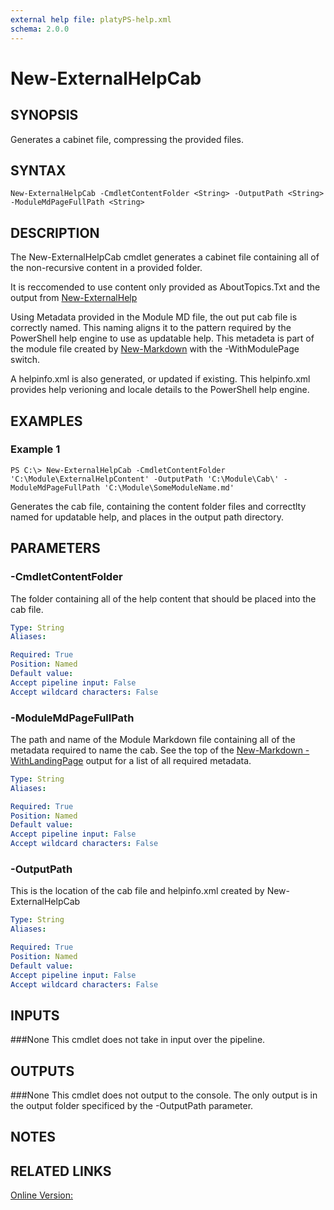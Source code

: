 ```yaml
---
external help file: platyPS-help.xml
schema: 2.0.0
---
```


# New-ExternalHelpCab
## SYNOPSIS
Generates a cabinet file, compressing the provided files.

## SYNTAX

```
New-ExternalHelpCab -CmdletContentFolder <String> -OutputPath <String> -ModuleMdPageFullPath <String>
```

## DESCRIPTION
The New-ExternalHelpCab cmdlet generates a cabinet file containing all of the non-recursive content in a provided folder.

It is reccomended to use content only provided as AboutTopics.Txt and the output from [New-ExternalHelp](New-ExternalHelp.MD)

Using Metadata provided in the Module MD file, the out put cab file is correctly named.
This naming aligns it to the pattern required by the PowerShell help engine to use as updatable help.
This metadeta is part of the module file created by [New-Markdown](New-Markdown.md) with the -WithModulePage switch. 

A helpinfo.xml is also generated, or updated if existing.
This helpinfo.xml provides help verioning and locale details to the PowerShell help engine.

## EXAMPLES

### Example 1
```
PS C:\> New-ExternalHelpCab -CmdletContentFolder 'C:\Module\ExternalHelpContent' -OutputPath 'C:\Module\Cab\' -ModuleMdPageFullPath 'C:\Module\SomeModuleName.md'
```

Generates the cab file, containing the content folder files and correctlty named for updatable help, and places in the output path directory.

## PARAMETERS

### -CmdletContentFolder
The folder containing all of the help content that should be placed into the cab file.

```yaml
Type: String
Aliases: 

Required: True
Position: Named
Default value: 
Accept pipeline input: False
Accept wildcard characters: False
```

### -ModuleMdPageFullPath
The path and name of the Module Markdown file containing all of the metadata required to name the cab. 
See the top of the [New-Markdown -WithLandingPage](New-Markdown.md) output for a list of all required metadata.

```yaml
Type: String
Aliases: 

Required: True
Position: Named
Default value: 
Accept pipeline input: False
Accept wildcard characters: False
```

### -OutputPath
This is the location of the cab file and helpinfo.xml created by New-ExternalHelpCab

```yaml
Type: String
Aliases: 

Required: True
Position: Named
Default value: 
Accept pipeline input: False
Accept wildcard characters: False
```

## INPUTS
###None
This cmdlet does not take in input over the pipeline.

## OUTPUTS
###None
This cmdlet does not output to the console. The only output is in the output folder specificed by the -OutputPath parameter.

## NOTES

## RELATED LINKS

[Online Version:]()


